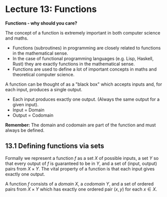 # Lecture 13: Functions

**Functions - why should you care?**

The concept of a function is extremely important in both computer science and
maths.

- Functions (subroutines) in programming are closely related to functions in the
  mathematical sense.
- In the case of functional programming languages (e.g. Lisp, Haskell, Rust)
  they are exactly functions in the mathematical sense.
- Functions are used to define a lot of important concepts in maths and
  theoretical computer science.

A function can be thought of as a "black box" which accepts inputs and, for each
input, produces a single output.

- Each input produces exactly one output. (Always the same output for a given
  input).
- Input = Domain
- Output = Codomain

**Remember:** The domain and codomain are part of the function and must always
be defined.

## 13.1 Defining functions via sets

Formally we represent a function $f$ as a set $X$ of possible inputs, a set $Y$
so that every output of $f$ is guaranteed to be in $Y$, and a set of (input,
output) pairs from $X \times Y$. The vital property of a function is that each
input gives exactly one output.

A function $f$ consists of a _domain_ $X$, a _codomain_ $Y$, and a set of
ordered pairs from $X \times Y$ which has exactly one ordered pair $(x,y)$ for
each $x \in X$.
